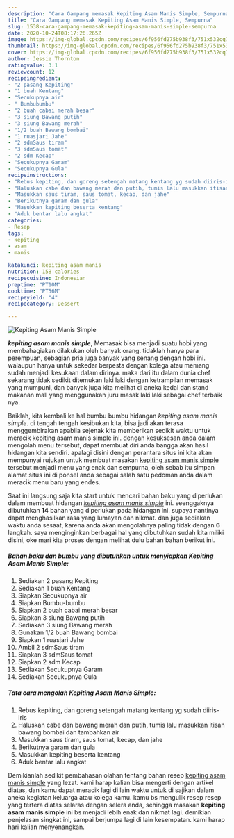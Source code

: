 ```yaml
---
description: "Cara Gampang memasak Kepiting Asam Manis Simple, Sempurna"
title: "Cara Gampang memasak Kepiting Asam Manis Simple, Sempurna"
slug: 1538-cara-gampang-memasak-kepiting-asam-manis-simple-sempurna
date: 2020-10-24T08:17:26.265Z
image: https://img-global.cpcdn.com/recipes/6f956fd275b938f3/751x532cq70/kepiting-asam-manis-simple-foto-resep-utama.jpg
thumbnail: https://img-global.cpcdn.com/recipes/6f956fd275b938f3/751x532cq70/kepiting-asam-manis-simple-foto-resep-utama.jpg
cover: https://img-global.cpcdn.com/recipes/6f956fd275b938f3/751x532cq70/kepiting-asam-manis-simple-foto-resep-utama.jpg
author: Jessie Thornton
ratingvalue: 3.1
reviewcount: 12
recipeingredient:
- "2 pasang Kepiting"
- "1 buah Kentang"
- "Secukupnya air"
- " Bumbubumbu"
- "2 buah cabai merah besar"
- "3 siung Bawang putih"
- "3 siung Bawang merah"
- "1/2 buah Bawang bombai"
- "1 ruasjari Jahe"
- "2 sdmSaus tiram"
- "3 sdmSaus tomat"
- "2 sdm Kecap"
- "Secukupnya Garam"
- "Secukupnya Gula"
recipeinstructions:
- "Rebus kepiting, dan goreng setengah matang kentang yg sudah diiris-iris"
- "Haluskan cabe dan bawang merah dan putih, tumis lalu masukkan itisan bawang bombai dan tambahkan air"
- "Masukkan saus tiram, saus tomat, kecap, dan jahe"
- "Berikutnya garam dan gula"
- "Masukkan kepiting beserta kentang"
- "Aduk bentar lalu angkat"
categories:
- Resep
tags:
- kepiting
- asam
- manis

katakunci: kepiting asam manis 
nutrition: 158 calories
recipecuisine: Indonesian
preptime: "PT10M"
cooktime: "PT56M"
recipeyield: "4"
recipecategory: Dessert

---
```



![Kepiting Asam Manis Simple](https://img-global.cpcdn.com/recipes/6f956fd275b938f3/751x532cq70/kepiting-asam-manis-simple-foto-resep-utama.jpg)

<b><i>kepiting asam manis simple</i></b>, Memasak bisa menjadi suatu hobi yang membahagiakan dilakukan oleh banyak orang. tidaklah hanya para perempuan, sebagian pria juga banyak yang senang dengan hobi ini. walaupun hanya untuk sekedar berpesta dengan kolega atau memang sudah menjadi kesukaan dalam dirinya. maka dari itu dalam dunia chef sekarang tidak sedikit ditemukan laki laki dengan ketrampilan memasak yang mumpuni, dan banyak juga kita melihat di aneka kedai dan stand makanan mall yang menggunakan juru masak laki laki sebagai chef terbaik nya.

Baiklah, kita kembali ke hal bumbu bumbu hidangan <i>kepiting asam manis simple</i>. di tengah tengah kesibukan kita, bisa jadi akan terasa menggembirakan apabila sejenak kita memberikan sedikit waktu untuk meracik kepiting asam manis simple ini. dengan kesuksesan anda dalam mengolah menu tersebut, dapat membuat diri anda bangga akan hasil hidangan kita sendiri. apalagi disini dengan perantara situs ini kita akan mempunyai rujukan untuk membuat masakan <u>kepiting asam manis simple</u> tersebut menjadi menu yang enak dan sempurna, oleh sebab itu simpan alamat situs ini di ponsel anda sebagai salah satu pedoman anda dalam meracik menu baru yang endes.




Saat ini langsung saja kita start untuk mencari bahan baku yang diperlukan dalam membuat hidangan <u><i>kepiting asam manis simple</i></u> ini. seenggaknya dibutuhkan <b>14</b> bahan yang diperlukan pada hidangan ini. supaya nantinya dapat menghasilkan rasa yang lumayan dan nikmat. dan juga sediakan waktu anda sesaat, karena anda akan mengolahnya paling tidak dengan <b>6</b> langkah. saya menginginkan berbagai hal yang dibutuhkan sudah kita miliki disini, oke mari kita proses dengan melihat dulu bahan bahan berikut ini.

<!--inarticleads1-->

##### Bahan baku dan bumbu yang dibutuhkan untuk menyiapkan Kepiting Asam Manis Simple:

1. Sediakan 2 pasang Kepiting
1. Sediakan 1 buah Kentang
1. Siapkan Secukupnya air
1. Siapkan  Bumbu-bumbu
1. Siapkan 2 buah cabai merah besar
1. Siapkan 3 siung Bawang putih
1. Sediakan 3 siung Bawang merah
1. Gunakan 1/2 buah Bawang bombai
1. Siapkan 1 ruasjari Jahe
1. Ambil 2 sdmSaus tiram
1. Siapkan 3 sdmSaus tomat
1. Siapkan 2 sdm Kecap
1. Sediakan Secukupnya Garam
1. Sediakan Secukupnya Gula




<!--inarticleads2-->

##### Tata cara mengolah Kepiting Asam Manis Simple:

1. Rebus kepiting, dan goreng setengah matang kentang yg sudah diiris-iris
1. Haluskan cabe dan bawang merah dan putih, tumis lalu masukkan itisan bawang bombai dan tambahkan air
1. Masukkan saus tiram, saus tomat, kecap, dan jahe
1. Berikutnya garam dan gula
1. Masukkan kepiting beserta kentang
1. Aduk bentar lalu angkat




Demikianlah sedikit pembahasan olahan tentang bahan resep <u>kepiting asam manis simple</u> yang lezat. kami harap kalian bisa mengerti dengan artikel diatas, dan kamu dapat meracik lagi di lain waktu untuk di sajikan dalam aneka kegiatan keluarga atau kolega kamu. kamu bs mengulik resep resep yang tertera diatas selaras dengan selera anda, sehingga masakan <b>kepiting asam manis simple</b> ini bs menjadi lebih enak dan nikmat lagi. demikian penjelasan singkat ini, sampai berjumpa lagi di lain kesempatan. kami harap hari kalian menyenangkan.
